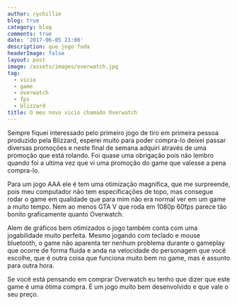 ```yaml
---
author: rychillie
blog: true
category: blog
comments: true
date: '2017-06-05 21:00'
description: que jogo foda
headerImage: false
layout: post
image: /assets/images/overwatch.jpg
tag:
  - vicio
  - game
  - overwatch
  - fps
  - blizzard
title: O meu novo vicio chamado Overwatch
---
```


Sempre fiquei interessado pelo primeiro jogo de tiro em primeira pessoa produzido pela Blizzard, esperei muito para poder compra-lo deixei passar diversas promoções e neste final de semana adquiri através de uma promoção que está rolando. Foi quase uma obrigação pois não lembro quando foi a ultima vez que vi uma promoção do game que valesse a pena compra-lo.

Para um jogo AAA ele é tem uma otimização magnifica, que me surpreende, pois meu computador não tem especificações de topo, mas consegue rodar o game em qualidade que para mim não era normal ver em um game a muito tempo. Nem ao menos GTA V que roda em 1080p 60fps parece tão bonito graficamente quanto Overwatch.

Alem de gráficos bem otimizados o jogo também conta com uma jogabilidade muito perfeita. Mesmo jogando com teclado e mouse bluetooth, o game não aparenta ter nenhum problema durante o gameplay que ocorre de forma fluida e anda na velocidade do personagem que você escolhe, que é outra coisa que funciona muito bem no game, mas é assunto para outra hora.

Se você está pensando em comprar Overwatch eu tenho que dizer que este game é uma ótima compra. É um jogo muito bem desenvolvido e que vale o seu preço.
